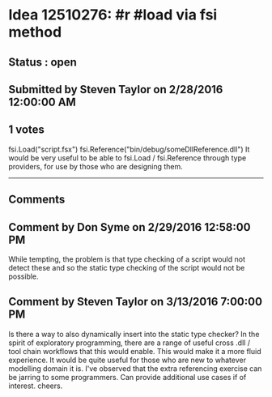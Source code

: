 # Idea 12510276: #r #load via fsi method #

## Status : open

## Submitted by Steven Taylor on 2/28/2016 12:00:00 AM

## 1 votes

fsi.Load("script.fsx")
fsi.Reference("bin/debug/someDllReference.dll")
It would be very useful to be able to fsi.Load / fsi.Reference through type providers, for use by those who are designing them.


------------------------
## Comments


## Comment by Don Syme on 2/29/2016 12:58:00 PM
While tempting, the problem is that type checking of a script would not detect these and so the static type checking of the script would not be possible.


## Comment by Steven Taylor on 3/13/2016 7:00:00 PM
Is there a way to also dynamically insert into the static type checker?
In the spirit of exploratory programming, there are a range of useful cross .dll / tool chain workflows that this would enable. This would make it a more fluid experience. It would be quite useful for those who are new to whatever modelling domain it is. I've observed that the extra referencing exercise can be jarring to some programmers. Can provide additional use cases if of interest.
cheers.

